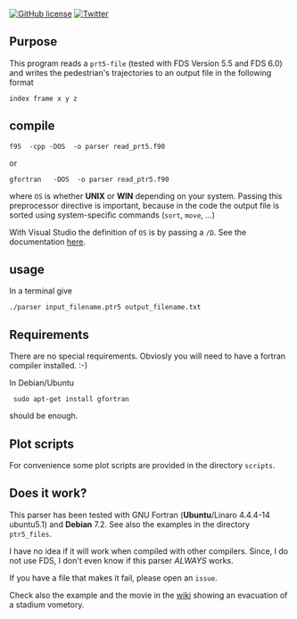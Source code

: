 [![GitHub license](https://img.shields.io/badge/license-GPL-blue.svg)](https://raw.githubusercontent.com/chraibi/ptr5parser/master/LICENSE) [![Twitter](https://img.shields.io/twitter/url/https/github.com/chraibi/ptr5parser.svg?style=social)](https://twitter.com/intent/tweet?text=Wow:&url=%5Bobject%20Object%5D)
## Purpose

This program reads a `prt5-file` (tested with FDS Version 5.5 and FDS 6.0) and writes the pedestrian's trajectories to an output file in the following format

```
index frame x y z
```

## compile
```
f95  -cpp -DOS  -o parser read_prt5.f90
```
or 

```
gfortran   -DOS  -o parser read_ptr5.f90
```


where `OS` is whether **UNIX** or **WIN** depending on your system. 
Passing this preprocessor directive is important, because in the code the output file is sorted using 
system-specific commands (`sort`, `move`, ...)

With Visual Studio the definition of `OS` is by passing a `/D`. See the documentation [here](https://msdn.microsoft.com/en-us/library/hhzbb5c8.aspx).

## usage
In a terminal give 
```
./parser input_filename.ptr5 output_filename.txt
```

## Requirements
There are no special requirements. Obviosly you will need to have a fortran compiler installed. :-)

In Debian/Ubuntu 
  ```
   sudo apt-get install gfortran
   ```

should be enough.

## Plot scripts
For convenience some plot scripts are provided in the directory `scripts`. 

## Does it work?
This parser has been tested with GNU Fortran (**Ubuntu**/Linaro 4.4.4-14 ubuntu5.1)  and **Debian** 7.2. 
See also the examples in the directory `ptr5_files`. 

I have no idea if it will work when compiled with other compilers. Since, I do not use FDS, I don't even know if this parser *ALWAYS* works. 

If you have a file that makes it fail, please open an `issue`. 

Check also the example and the movie in the [wiki](https://github.com/chraibi/ptr5parser/wiki) showing an evacuation of a stadium vometory.


